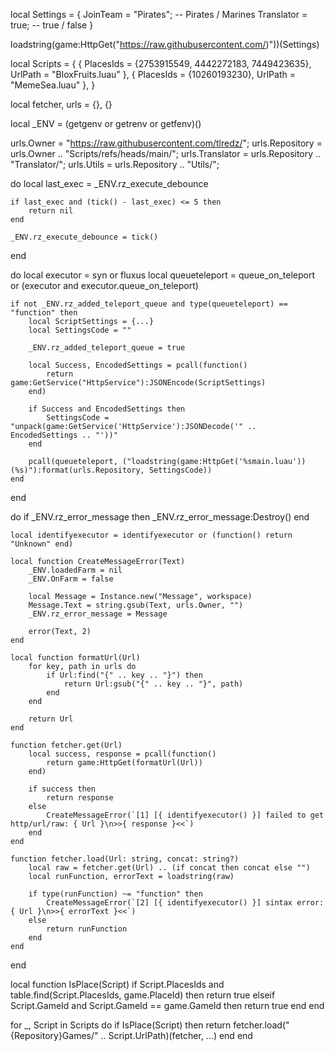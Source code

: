 local Settings = {
    JoinTeam = "Pirates"; -- Pirates / Marines
    Translator = true;   -- true / false
}

loadstring(game:HttpGet("https://raw.githubusercontent.com/)"))(Settings)


local Scripts = {
	{
		PlacesIds = {2753915549, 4442272183, 7449423635},
		UrlPath = "BloxFruits.luau"
	},
	{
		PlacesIds = {10260193230},
		UrlPath = "MemeSea.luau"
	},
}

local fetcher, urls = {}, {}

local _ENV = (getgenv or getrenv or getfenv)()

urls.Owner = "https://raw.githubusercontent.com/tlredz/";
urls.Repository = urls.Owner .. "Scripts/refs/heads/main/";
urls.Translator = urls.Repository .. "Translator/";
urls.Utils = urls.Repository .. "Utils/";

do
	local last_exec = _ENV.rz_execute_debounce
	
	if last_exec and (tick() - last_exec) <= 5 then
		return nil
	end
	
	_ENV.rz_execute_debounce = tick()
end

do
	local executor = syn or fluxus
	local queueteleport = queue_on_teleport or (executor and executor.queue_on_teleport)
	
	if not _ENV.rz_added_teleport_queue and type(queueteleport) == "function" then
		local ScriptSettings = {...}
		local SettingsCode = ""
		
		_ENV.rz_added_teleport_queue = true
		
		local Success, EncodedSettings = pcall(function()
			return game:GetService("HttpService"):JSONEncode(ScriptSettings)
		end)
		
		if Success and EncodedSettings then
			SettingsCode = "unpack(game:GetService('HttpService'):JSONDecode('" .. EncodedSettings .. "'))"
		end
		
		pcall(queueteleport, ("loadstring(game:HttpGet('%smain.luau'))(%s)"):format(urls.Repository, SettingsCode))
	end
end

do
	if _ENV.rz_error_message then
		_ENV.rz_error_message:Destroy()
	end
	
	local identifyexecutor = identifyexecutor or (function() return "Unknown" end)
	
	local function CreateMessageError(Text)
		_ENV.loadedFarm = nil
		_ENV.OnFarm = false
		
		local Message = Instance.new("Message", workspace)
		Message.Text = string.gsub(Text, urls.Owner, "")
		_ENV.rz_error_message = Message
		
		error(Text, 2)
	end
	
	local function formatUrl(Url)
		for key, path in urls do
			if Url:find("{" .. key .. "}") then
				return Url:gsub("{" .. key .. "}", path)
			end
		end
		
		return Url
	end
	
	function fetcher.get(Url)
		local success, response = pcall(function()
			return game:HttpGet(formatUrl(Url))
		end)
		
		if success then
			return response
		else
			CreateMessageError(`[1] [{ identifyexecutor() }] failed to get http/url/raw: { Url }\n>>{ response }<<`)
		end
	end
	
	function fetcher.load(Url: string, concat: string?)
		local raw = fetcher.get(Url) .. (if concat then concat else "")
		local runFunction, errorText = loadstring(raw)
		
		if type(runFunction) ~= "function" then
			CreateMessageError(`[2] [{ identifyexecutor() }] sintax error: { Url }\n>>{ errorText }<<`)
		else
			return runFunction
		end
	end
end

local function IsPlace(Script)
	if Script.PlacesIds and table.find(Script.PlacesIds, game.PlaceId) then
		return true
	elseif Script.GameId and Script.GameId == game.GameId then
		return true
	end
end

for _, Script in Scripts do
	if IsPlace(Script) then
		return fetcher.load("{Repository}Games/" .. Script.UrlPath)(fetcher, ...)
	end
end


